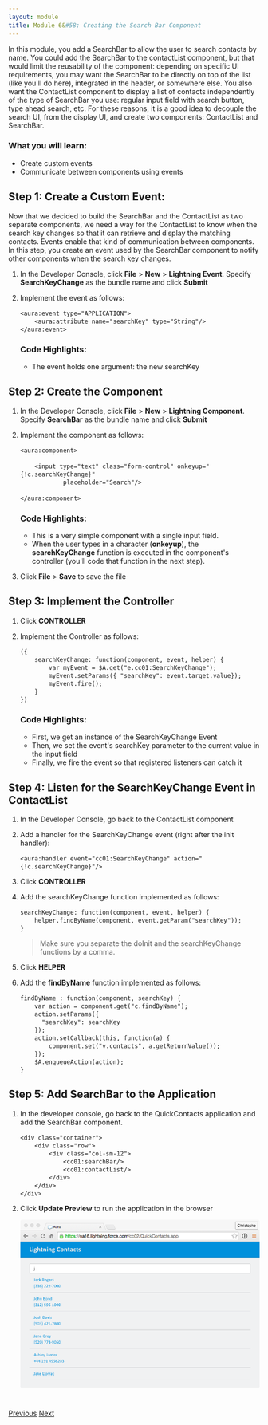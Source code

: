 ```yaml
---
layout: module
title: Module 6&#58; Creating the Search Bar Component
---
```


In this module, you add a SearchBar to allow the user to search contacts by name. You could add the SearchBar to the contactList component, but that would limit the reusability of the component: depending on specific UI requirements, you may want the SearchBar to be directly on top of the list (like you'll do here), integrated in the header, or somewhere else. You also want the ContactList component to display a list of contacts independently of the type of SearchBar you use: regular input field with search button, type ahead search, etc. For these reasons, it is a good idea to decouple the search UI, from the display UI, and create two components: ContactList and SearchBar.

### What you will learn:

- Create custom events
- Communicate between components using events

## Step 1: Create a Custom Event:

Now that we decided to build the SearchBar and the ContactList as two separate components, we need a way for the ContactList to know when the search key changes so that it can retrieve and display the matching contacts. Events enable that kind of communication between components. In this step, you create an event used by the SearchBar component to notify other components when the search key changes.

1. In the Developer Console, click **File** > **New** > **Lightning Event**. Specify **SearchKeyChange** as the bundle name and click **Submit**

1. Implement the event as follows:

    ```
    <aura:event type="APPLICATION">
        <aura:attribute name="searchKey" type="String"/>
    </aura:event>
    ```
    ### Code Highlights:
    - The event holds one argument: the new searchKey


## Step 2: Create the Component

1. In the Developer Console, click **File** > **New** > **Lightning Component**. Specify **SearchBar** as the bundle name and click **Submit**

2. Implement the component as follows:

    ```
    <aura:component>

        <input type="text" class="form-control" onkeyup="{!c.searchKeyChange}"
                placeholder="Search"/>

    </aura:component>
    ```
    ### Code Highlights:
    - This is a very simple component with a single input field.
    - When the user types in a character (**onkeyup**), the **searchKeyChange** function is executed in the component's controller (you'll code that function in the next step).


1. Click **File** > **Save** to save the file


## Step 3: Implement the Controller

1. Click **CONTROLLER**

1. Implement the Controller as follows:

    ```
    ({
        searchKeyChange: function(component, event, helper) {
            var myEvent = $A.get("e.cc01:SearchKeyChange");
            myEvent.setParams({ "searchKey": event.target.value});
            myEvent.fire();
        }
    })
    ```
    ### Code Highlights:
    - First, we get an instance of the SearchKeyChange Event
    - Then, we set the event's searchKey parameter to the current value in the input field
    - Finally, we fire the event so that registered listeners can catch it


## Step 4: Listen for the SearchKeyChange Event in ContactList

1. In the Developer Console, go back to the ContactList component

1. Add a handler for the SearchKeyChange event (right after the init handler):

    ```
    <aura:handler event="cc01:SearchKeyChange" action="{!c.searchKeyChange}"/>
    ```

1. Click **CONTROLLER**

1. Add the searchKeyChange function implemented as follows:

    ```
    searchKeyChange: function(component, event, helper) {
        helper.findByName(component, event.getParam("searchKey"));
    }
    ```

    > Make sure you separate the doInit and the searchKeyChange functions by a comma.

1. Click **HELPER**

1. Add the **findByName** function implemented as follows:

    ```
	findByName : function(component, searchKey) {
        var action = component.get("c.findByName");
        action.setParams({
          "searchKey": searchKey
        });
        action.setCallback(this, function(a) {
        	component.set("v.contacts", a.getReturnValue());
        });
        $A.enqueueAction(action);
	}
    ```

## Step 5: Add SearchBar to the Application

1. In the developer console, go back to the QuickContacts application and add the SearchBar component.

    ```
    <div class="container">
        <div class="row">
            <div class="col-sm-12">
                <cc01:searchBar/>
                <cc01:contactList/>
            </div>
        </div>
    </div>
    ```

1. Click **Update Preview** to run the application in the browser

    ![](images/app-v4.png)

<div class="row" style="margin-top:40px;">
<div class="col-sm-12">
<a href="Creating-the-Application.html" class="btn btn-default"><i class="glyphicon glyphicon-chevron-left"></i> Previous</a>
<a href="Accessing-Data-using-SOQL-and-DML.html" class="btn btn-default pull-right">Next <i class="glyphicon glyphicon-chevron-right"></i></a>
</div>
</div>
